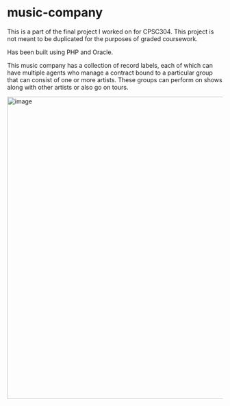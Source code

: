 # music-company
This is a part of the final project I worked on for CPSC304. This project is not meant to be duplicated for the purposes of graded coursework.

Has been built using PHP and Oracle.

This music company has a collection of record labels, each of which can have multiple agents who manage a contract bound to a particular group that can consist of one or more artists. 
These groups can perform on shows along with other artists or also go on tours.

<img width="706" alt="image" src="https://user-images.githubusercontent.com/47411929/209021534-361317cf-a4e5-4587-ab9c-5e680ef170ad.png">
